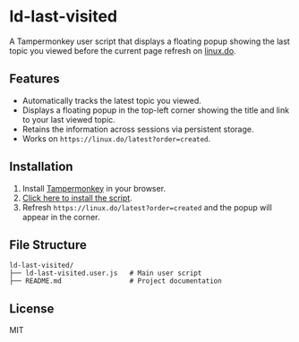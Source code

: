 # ld-last-visited

A Tampermonkey user script that displays a floating popup showing the last topic you viewed before the current page refresh on [linux.do](https://linux.do).

## Features

- Automatically tracks the latest topic you viewed.
- Displays a floating popup in the top-left corner showing the title and link to your last viewed topic.
- Retains the information across sessions via persistent storage.
- Works on `https://linux.do/latest?order=created`.

## Installation

1. Install [Tampermonkey](https://tampermonkey.net/) in your browser.
2. [Click here to install the script](ld-last-visited-topic).
3. Refresh `https://linux.do/latest?order=created` and the popup will appear in the corner.

## File Structure

```
ld-last-visited/
├── ld-last-visited.user.js   # Main user script
├── README.md                 # Project documentation
```

## License

MIT
